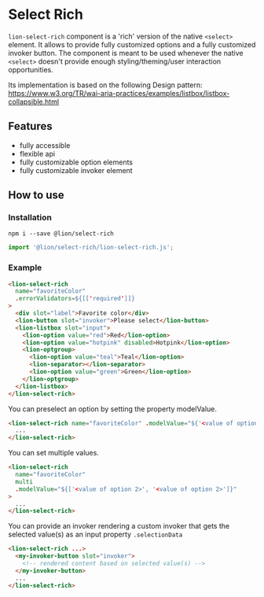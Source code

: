# Select Rich

[//]: # 'AUTO INSERT HEADER PREPUBLISH'

`lion-select-rich` component is a 'rich' version of the native `<select>` element.
It allows to provide fully customized options and a fully customized invoker button.
The component is meant to be used whenever the native `<select>` doesn't provide enough
styling/theming/user interaction opportunities.

Its implementation is based on the following Design pattern:
https://www.w3.org/TR/wai-aria-practices/examples/listbox/listbox-collapsible.html

## Features

- fully accessible
- flexible api
- fully customizable option elements
- fully customizable invoker element

## How to use

### Installation

```
npm i --save @lion/select-rich
```

```js
import '@lion/select-rich/lion-select-rich.js';
```

### Example

```html
<lion-select-rich
  name="favoriteColor"
  .errorValidators=${[['required']]}
>
  <div slot="label">Favorite color</div>
  <lion-button slot="invoker">Please select</lion-button>
  <lion-listbox slot="input">
    <lion-option value="red">Red</lion-option>
    <lion-option value="hotpink" disabled>Hotpink</lion-option>
    <lion-optgroup>
      <lion-option value="teal">Teal</lion-option>
      <lion-separator></lion-separator>
      <lion-option value="green">Green</lion-option>
    </lion-optgroup>
  </lion-listbox>
</lion-select-rich>
```

You can preselect an option by setting the property modelValue.

```html
<lion-select-rich name="favoriteColor" .modelValue="${'<value of option 2>'}">
  ...
</lion-select-rich>
```

You can set multiple values.

```html
<lion-select-rich
  name="favoriteColor"
  multi
  .modelValue="${['<value of option 2>', '<value of option 2>']}"
>
  ...
</lion-select-rich>
```

You can provide an invoker rendering a custom invoker that gets the selected value(s) as an
input property `.selectionData`

```html
<lion-select-rich ...>
  <my-invoker-button slot="invoker">
    <!-- rendered content based on selected value(s) -->
  </my-invoker-button>
  ...
</lion-select-rich>
```
